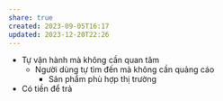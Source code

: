 ```yaml
---
share: true
created: 2023-09-05T16:17
updated: 2023-12-20T22:26
---
```

- Tự vận hành mà không cần quan tâm
	- Người dùng tự tìm đến mà không cần quảng cáo
		- Sản phẩm phù hợp thị trường
- Có tiền để trả